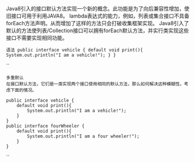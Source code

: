  Java8引入的接口默认方法实现一个新的概念。此功能是为了向后兼容性增加，使旧接口可用于利用JAVA8。 
 lambda表达式的能力，例如，列表或集合接口不具备forEach方法声明。从而增加了这样的方法只会打破收集框架实现。 
 Java8引入了默认的方法使列表/Collection接口可以拥有forEach默认方法，并实行类实现这些接口不需要实现相同功能。
 
 ``
 语法
 public interface vehicle {
 	default void print(){
 		System.out.println("I am a vehicle!");
 	}
 }
 ``
 
 ``
 
    多重默认
    在接口默认方法，它们是一类实现两个接口使用相同的默认方法，那么如何解决这种模糊性。考虑下面的情况。
    
    public interface vehicle {
    	default void print(){
    		System.out.println("I am a vehicle!");
    	}
    }
    public interface fourWheeler {
    	default void print(){
    		System.out.println("I am a four wheeler!");
    	}
    }
 ``
 